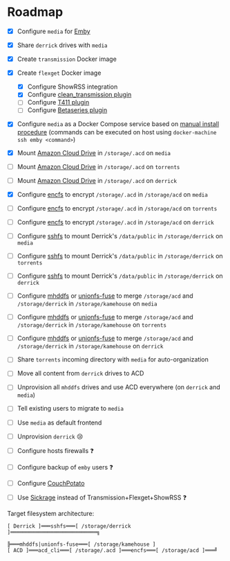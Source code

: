 # Roadmap

* [x] Configure `media` for [Emby](https://emby.media/)
* [x] Share `derrick` drives with `media`
* [x] Create `transmission` Docker image
* [x] Create `flexget` Docker image
  * [x] Configure ShowRSS integration
  * [x] Configure [clean_transmission plugin](http://www.flexget.com/Plugins/clean_transmission)
  * [ ] Configure [T411 plugin](http://www.flexget.com/Plugins/t411)
  * [ ] Configure [Betaseries plugin](http://www.flexget.com/Plugins/betaseries_list)
* [x] Configure `media` as a Docker Compose service based on [manual install procedure](https://gist.github.com/michaelbaudino/2b33ddaa061fb8fc6deb) (commands can be executed on host using `docker-machine ssh emby <command>`)

* [x] Mount [Amazon Cloud Drive](https://github.com/yadayada/acd_cli) in `/storage/.acd` on `media`
* [ ] Mount [Amazon Cloud Drive](https://github.com/yadayada/acd_cli) in `/storage/.acd` on `torrents`
* [ ] Mount [Amazon Cloud Drive](https://github.com/yadayada/acd_cli) in `/storage/.acd` on `derrick`

* [x] Configure [encfs](https://github.com/vgough/encfs) to encrypt `/storage/.acd` in `/storage/acd` on `media`
* [ ] Configure [encfs](https://github.com/vgough/encfs) to encrypt `/storage/.acd` in `/storage/acd` on `torrents`
* [ ] Configure [encfs](https://github.com/vgough/encfs) to encrypt `/storage/.acd` in `/storage/acd` on `derrick`

* [ ] Configure [sshfs](https://github.com/libfuse/sshfs) to mount Derrick's `/data/public` in `/storage/derrick` on `media`
* [ ] Configure [sshfs](https://github.com/libfuse/sshfs) to mount Derrick's `/data/public` in `/storage/derrick` on `torrents`
* [ ] Configure [sshfs](https://github.com/libfuse/sshfs) to mount Derrick's `/data/public` in `/storage/derrick` on `derrick`

* [ ] Configure [mhddfs](http://svn.uvw.ru/mhddfs/trunk/README) or [unionfs-fuse](https://github.com/rpodgorny/unionfs-fuse) to merge `/storage/acd` and `/storage/derrick` in `/storage/kamehouse` on `media`
* [ ] Configure [mhddfs](http://svn.uvw.ru/mhddfs/trunk/README) or [unionfs-fuse](https://github.com/rpodgorny/unionfs-fuse) to merge `/storage/acd` and `/storage/derrick` in `/storage/kamehouse` on `torrents`
* [ ] Configure [mhddfs](http://svn.uvw.ru/mhddfs/trunk/README) or [unionfs-fuse](https://github.com/rpodgorny/unionfs-fuse) to merge `/storage/acd` and `/storage/derrick` in `/storage/kamehouse` on `derrick`

* [ ] Share `torrents` incoming directory with `media` for auto-organization
* [ ] Move all content from `derrick` drives to ACD
* [ ] Unprovision all `mhddfs` drives and use ACD everywhere (on `derrick` and `media`)
* [ ] Tell existing users to migrate to `media`
* [ ] Use `media` as default frontend
* [ ] Unprovision `derrick` :cry:

* [ ] Configure hosts firewalls :question:
* [ ] Configure backup of `emby` users :question:
* [ ] Configure [CouchPotato](https://couchpota.to)
* [ ] Use [Sickrage](https://sickrage.github.io/) instead of Transmission+Flexget+ShowRSS :question:

Target filesystem architecture:
```
[ Derrick ]═══sshfs═══[ /storage/derrick ]════════════════════════════╗
                                                                      ╠═══mhddfs|unionfs-fuse═══[ /storage/kamehouse ]
[ ACD ]═══acd_cli═══[ /storage/.acd ]═══encfs═══[ /storage/acd ]═══╝
```
